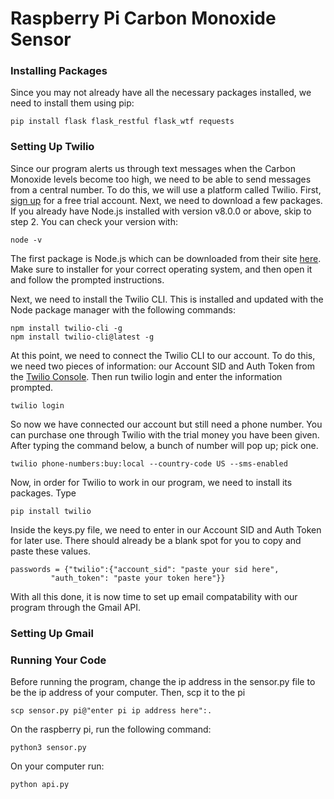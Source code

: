 # Raspberry Pi Carbon Monoxide Sensor

### Installing Packages
Since you may not already have all the necessary packages installed, we need to install them using pip:
```
pip install flask flask_restful flask_wtf requests
```

### Setting Up Twilio
Since our program alerts us through text messages when the Carbon Monoxide levels become too high, we need to be able to send messages from a central number. To do this, we will use a platform called Twilio. First, [sign up](https://www.twilio.com/try-twilio) for a free trial account. Next, we need to download a few packages. If you already have Node.js installed with version v8.0.0 or above, skip to step 2. You can check your version with:
```
node -v
```
The first package is Node.js which can be downloaded from their site [here](https://nodejs.org/en/download/). Make sure to installer for your correct operating system, and then open it and follow the prompted instructions.

Next, we need to install the Twilio CLI. This is installed and updated with the Node package manager with the following commands:
```
npm install twilio-cli -g
npm install twilio-cli@latest -g
```
At this point, we need to connect the Twilio CLI to our account. To do this, we need two pieces of information: our Account SID and Auth Token from the [Twilio Console](https://www.twilio.com/login?g=/console?&t=2b1c98334b25c1a785ef15b6556396290e3c704a9b57fc40687cbccd79c46a8c). 
Then run twilio login and enter the information prompted.
```
twilio login
```
So now we have connected our account but still need a phone number. You can purchase one through Twilio with the trial money you have been given. After typing the command below, a bunch of number will pop up; pick one.
```
twilio phone-numbers:buy:local --country-code US --sms-enabled
```
Now, in order for Twilio to work in our program, we need to install its packages. Type
```
pip install twilio
```
Inside the keys.py file, we need to enter in our Account SID and Auth Token for later use. There should already be a blank spot for you to copy and paste these values.
```
passwords = {"twilio":{"account_sid": "paste your sid here",
	     "auth_token": "paste your token here"}}
```
With all this done, it is now time to set up email compatability with our program through the Gmail API.

### Setting Up Gmail


### Running Your Code
Before running the program, change the ip address in the sensor.py file to be the ip address of your computer.
Then, scp it to the pi
```
scp sensor.py pi@"enter pi ip address here":.
```

On the raspberry pi, run the following command:
```
python3 sensor.py
```
On your computer run:
```
python api.py
```
